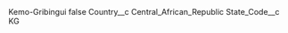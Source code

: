<?xml version="1.0" encoding="UTF-8"?>
<CustomMetadata xmlns="http://soap.sforce.com/2006/04/metadata" xmlns:xsi="http://www.w3.org/2001/XMLSchema-instance" xmlns:xsd="http://www.w3.org/2001/XMLSchema">
    <label>Kemo-Gribingui</label>
    <protected>false</protected>
    <values>
        <field>Country__c</field>
        <value xsi:type="xsd:string">Central_African_Republic</value>
    </values>
    <values>
        <field>State_Code__c</field>
        <value xsi:type="xsd:string">KG</value>
    </values>
</CustomMetadata>
